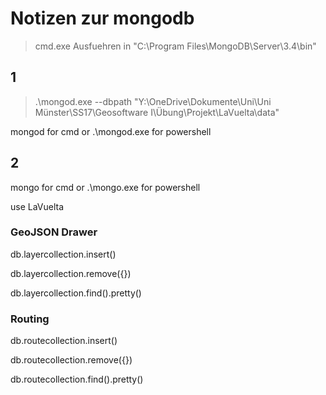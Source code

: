 # Notizen zur mongodb

> cmd.exe Ausfuehren in "C:\Program Files\MongoDB\Server\3.4\bin"


## 1

> .\mongod.exe --dbpath "Y:\OneDrive\Dokumente\Uni\Uni Münster\SS17\Geosoftware I\Übung\Projekt\LaVuelta\data"

mongod for cmd
or
.\mongod.exe for powershell


## 2

mongo for cmd
or
.\mongo.exe for powershell

use LaVuelta

### GeoJSON Drawer

db.layercollection.insert()

db.layercollection.remove({})

db.layercollection.find().pretty()



### Routing

db.routecollection.insert()

db.routecollection.remove({})

db.routecollection.find().pretty()
